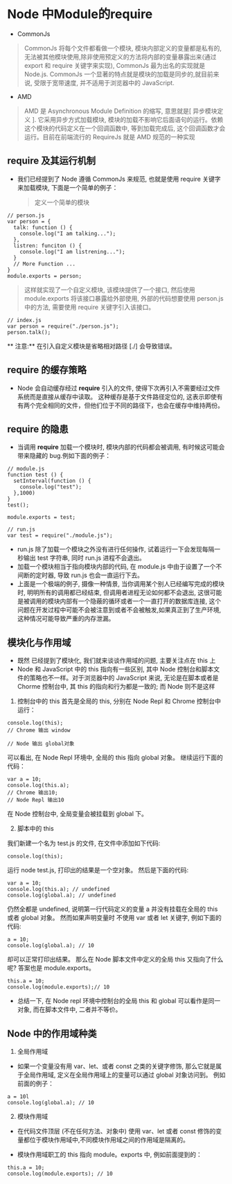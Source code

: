 # Node 中Module的require

- CommonJs

> CommonJs 将每个文件都看做一个模块, 模块内部定义的变量都是私有的, 无法被其他模块使用,除非使用预定义的方法将内部的变量暴露出来(通过 export 和 require 关键字来实现), CommonJs 最为出名的实现就是 Node.js.
> CommonJs 一个显著的特点就是模块的加载是同步的,就目前来说, 受限于宽带速度, 并不适用于浏览器中的 JavaScript.

- AMD

> AMD 是 Asynchronous Module Definition 的缩写, 意思就是[ 异步模块定义 ]. 它采用异步方式加载模块, 模块的加载不影响它后面语句的运行。依赖这个模块的代码定义在一个回调函数中, 等到加载完成后, 这个回调函数才会运行。目前在前端流行的 RequireJs 就是 AMD 规范的一种实现

## require 及其运行机制

- 我们已经提到了 Node 遵循 CommonJs 来规范, 也就是使用 require 关键字来加载模块, 下面是一个简单的例子：
  > 定义一个简单的模块

```
// person.js
var person = {
  talk: function () {
    console.log("I am talking...");
  },
  listren: funciton () {
    console.log("I am listrening...");
  }
  // More Function ...
}
module.exports = person;
```

> 这样就实现了一个自定义模块, 该模块提供了一个接口, 然后使用 module.exports 将该接口暴露给外部使用, 外部的代码想要使用 person.js 中的方法, 需要使用 require 关键字引入该接口。

```
// index.js
var person = require("./person.js");
person.talk();
```

** 注意:** 在引入自定义模块是省略相对路径 [./] 会导致错误。

## require 的缓存策略

- Node 会自动缓存经过 **require** 引入的文件, 使得下次再引入不需要经过文件系统而是直接从缓存中读取。 这种缓存是基于文件路径定位的, 这表示即使有有两个完全相同的文件，但他们位于不同的路径下，也会在缓存中维持两份。

## require 的隐患

- 当调用 **require** 加载一个模块时, 模块内部的代码都会被调用, 有时候这可能会带来隐藏的 bug.例如下面的例子：

```
// module.js
function test () {
  setInterval(function () {
    console.log("test");
  },1000)
}
test();

module.exports = test;

// run.js
var test = require("./module.js");
```

- run.js 除了加载一个模块之外没有进行任何操作, 试着运行一下会发现每隔一秒输出 test 字符串, 同时 run.js 进程不会退出。
- 加载一个模块相当于指向模块内部的代码, 在 module.js 中由于设置了一个不间断的定时器, 导致 run.js 也会一直运行下去。
- 上面是一个极端的例子, 摄像一种情景, 当你调用某个别人已经编写完成的模块时, 明明所有的调用都已经结束, 但调用者进程无论如何都不会退出, 这很可能是被调用的模块内部有一个隐蔽的循环或者一个一直打开的数据库连接, 这个问题在开发过程中可能不会被注意到或者不会被触发,如果真正到了生产环境,
  这种情况可能导致严重的内存泄漏。

## 模块化与作用域

- 既然 已经提到了模块化, 我们就来谈谈作用域的问题, 主要关注点在 this 上
- Node 和 JavaScript 中的 this 指向有一些区别, 其中 Node 控制台和脚本文件的策略也不一样。对于浏览器中的 JavaScript 来说, 无论是在脚本或者是 Chorme 控制台中, 其 this 的指向和行为都是一致的; 而 Node 则不是这样

1. 控制台中的 this
   首先是全局的 this, 分别在 Node Repl 和 Chrome 控制台中运行：

```
console.log(this);
// Chrome 输出 window

// Node 输出 global对象
```

可以看出, 在 Node Repl 环境中, 全局的 this 指向 global 对象。 继续运行下面的代码：

```
var a = 10;
console.log(this.a);
// Chrome 输出10;
// Node Repl 输出10
```

在 Node 控制台中, 全局变量会被挂载到 global 下。

2. 脚本中的 this

我们新建一个名为 test.js 的文件, 在文件中添加如下代码:

```
console.log(this);
```

运行 node test.js, 打印出的结果是一个空对象。
然后是下面的代码:

```
var a = 10;
console.log(this.a); // undefined
console.log(global.a); // undefined
```

仍然全都是 undefined, 说明第一行代码定义的变量 a 并没有挂载在全局的 this 或者 global 对象。
然而如果声明变量时 不使用 var 或者 let 关键字, 例如下面的代码:

```
a = 10;
console.log(global.a); // 10
```

却可以正常打印出结果。
那么在 Node 脚本文件中定义的全局 this 又指向了什么呢? 答案也是 module.exports。

```
this.a = 10;
console.log(module.exports);// 10
```

- 总结一下, 在 Node repl 环境中控制台的全局 this 和 global 可以看作是同一对象, 而在脚本文件中, 二者并不等价。

## Node 中的作用域种类

1. 全局作用域

- 如果一个变量没有用 var、let、或者 const 之类的关键字修饰, 那么它就是属于全局作用域, 定义在全局作用域上的变量可以通过 global 对象访问到。
  例如前面的例子：

```
a = 10l
console.log(global.a); // 10
```

2. 模块作用域

- 在代码文件顶层 (不在任何方法、对象中) 使用 var、let 或者 const 修饰的变量都位于模块作用域中,不同模块作用域之间的作用域是隔离的。

- 模块作用域职工的 this 指向 module。exports 中, 例如前面提到的：

```
this.a = 10;
console.log(module.exports); // 10

```
